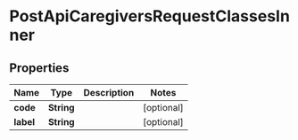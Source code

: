 

# PostApiCaregiversRequestClassesInner


## Properties

| Name | Type | Description | Notes |
|------------ | ------------- | ------------- | -------------|
|**code** | **String** |  |  [optional] |
|**label** | **String** |  |  [optional] |



